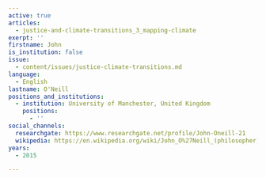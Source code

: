 ```yaml
---
active: true
articles:
  - justice-and-climate-transitions_3_mapping-climate
exerpt: ''
firstname: John
is_institution: false
issue:
  - content/issues/justice-climate-transitions.md
language:
  - English
lastname: O'Neill
positions_and_institutions:
  - institution: University of Manchester, United Kingdom
    positions:
      - ''
social_channels:
  researchgate: https://www.researchgate.net/profile/John-Oneill-21
  wikipedia: https://en.wikipedia.org/wiki/John_O%27Neill_(philosopher)
years:
  - 2015

---
```

